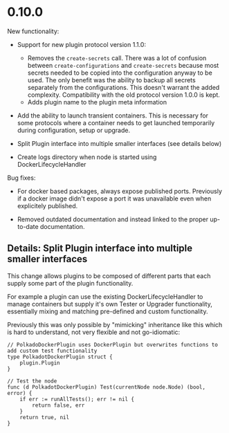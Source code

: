 # 0.10.0

New functionality:

* Support for new plugin protocol version 1.1.0:
	* Removes the `create-secrets` call. There was a lot of confusion between `create-configurations` and `create-secrets` because most secrets needed to be copied into the configuration anyway to be used. The only benefit was the ability to backup all secrets separately from the configurations. This doesn't warrant the added complexity.
Compatibility with the old protocol version 1.0.0 is kept.
	* Adds plugin name to the plugin meta information

* Add the ability to launch transient containers. This is necessary for some protocols where a container needs to get launched temporarily during configuration, setup or upgrade.

* Split Plugin interface into multiple smaller interfaces (see details below)

* Create logs directory when node is started using DockerLifecycleHandler

Bug fixes:

* For docker based packages, always expose published ports. Previously if a docker image didn't expose a port it was unavailable even when explicitely published.

* Removed outdated documentation and instead linked to the proper up-to-date documentation.

## Details: Split Plugin interface into multiple smaller interfaces

This change allows plugins to be composed of different parts that each supply
some part of the plugin functionality.

For example a plugin can use the existing DockerLifecycleHandler to
manage containers but supply it's own Tester or Upgrader functionality,
essentially mixing and matching pre-defined and custom functionality.

Previously this was only possible by "mimicking" inheritance like this
which is hard to understand, not very flexible and not go-idiomatic:

	// PolkadoDockerPlugin uses DockerPlugin but overwrites functions to add custom test functionality
	type PolkadotDockerPlugin struct {
		plugin.Plugin
	}

	// Test the node
	func (d PolkadotDockerPlugin) Test(currentNode node.Node) (bool, error) {
		if err := runAllTests(); err != nil {
			return false, err
		}
		return true, nil
	}



